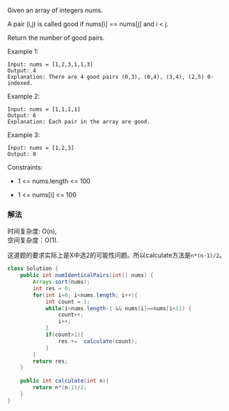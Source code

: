 Given an array of integers nums.

A pair (i,j) is called good if nums[i] == nums[j] and i < j.

Return the number of good pairs.

Example 1:
```
Input: nums = [1,2,3,1,1,3]
Output: 4
Explanation: There are 4 good pairs (0,3), (0,4), (3,4), (2,5) 0-indexed.
```
Example 2:
```
Input: nums = [1,1,1,1]
Output: 6
Explanation: Each pair in the array are good.
```
Example 3:
```
Input: nums = [1,2,3]
Output: 0
``` 

Constraints:

* 1 <= nums.length <= 100

* 1 <= nums[i] <= 100

### 解法
时间复杂度: O(n),  
空间复杂度：O(1).

这道题的要求实际上是X中选2的可能性问题。所以calculate方法是`n*(n-1)/2`。

```java
class Solution {
    public int numIdenticalPairs(int[] nums) {
        Arrays.sort(nums);
        int res = 0;
        for(int i=0; i<nums.length; i++){
            int count = 1;
            while(i<nums.length-1 && nums[i]==nums[i+1]) {
                count++;
                i++;
            }
            if(count>1){
                res +=  calculate(count);
            }
        }
        return res;
    }
    
    public int calculate(int n){
        return n*(n-1)/2;
    }
}
```
